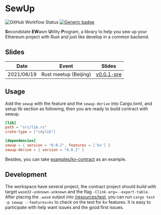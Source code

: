 # SewUp

![GitHub Workflow Status](https://img.shields.io/github/workflow/status/second-state/SewUp/CI)
[![Generic badge](https://img.shields.io/badge/Doc-main-green.svg)](https://second-state.github.io/SewUp/sewup/)

**S**econdstate **EW**asm **U**tility **P**rogram, a library to help you sew up your Ethereum project with Rust and just like develop in a common backend.

## Slides
| Date       | Event                 | Slides                                          |
|------------|-----------------------|-------------------------------------------------|
| 2021/06/19 | Rust meetup (Beijing) | [v0.0.1-pre](https://slides.com/yanganto/sewup) |

## Usage
Add the `sewup` with the feature and the `sewup-derive` into Cargo.toml, and setup lib section as following, then you are ready to build contract with sewup.
```toml
[lib]
path = "src/lib.rs"
crate-type = ["cdylib"]

[dependencies]
sewup = { version = "0.0.1", features = ['kv'] }
sewup-derive = { version = "0.0.1" }
```
Besides, you can take [examples/kv-contract](./examples/kv-contract) as an example.

## Development
The workspace have several project, the contract project should build with target `wasm32-unknown-unknown` and the flag `-Clink-arg=--export-table`.
After placing the `.wasm` output into [/resources/test](./resources/test), you can run `cargo test -p sewup --features=kv` to check on the test for kv features.
It is easy to participate with help want issues and the good first issues.
